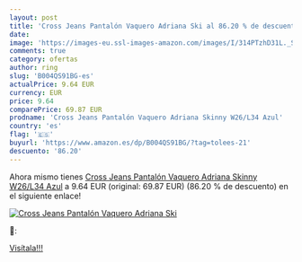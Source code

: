 ```yaml
---
layout: post
title: 'Cross Jeans Pantalón Vaquero Adriana Ski al 86.20 % de descuento'
date: 
image: 'https://images-eu.ssl-images-amazon.com/images/I/314PTzhD31L._SL200_.jpg'
comments: true
category: ofertas
author: ring
slug: 'B004QS91BG-es'
actualPrice: 9.64 EUR
currency: EUR
price: 9.64
comparePrice: 69.87 EUR
prodname: 'Cross Jeans Pantalón Vaquero Adriana Skinny W26/L34 Azul'
country: 'es'
flag: '🇪🇸'
buyurl: 'https://www.amazon.es/dp/B004QS91BG/?tag=tolees-21'
descuento: '86.20'
---
```


Ahora mismo tienes [Cross Jeans Pantalón Vaquero Adriana Skinny W26/L34 Azul](https://www.amazon.es/dp/B004QS91BG/?tag=tolees-21) a 9.64 EUR (original: 69.87 EUR) (86.20 %  de descuento) en el siguiente enlace!

[![Cross Jeans Pantalón Vaquero Adriana Ski](https://images-eu.ssl-images-amazon.com/images/I/314PTzhD31L._SL200_.jpg)](https://www.amazon.es/dp/B004QS91BG/?tag=tolees-21)

🔎:


[Visítala!!!](https://www.amazon.es/dp/B004QS91BG/?tag=tolees-21)
